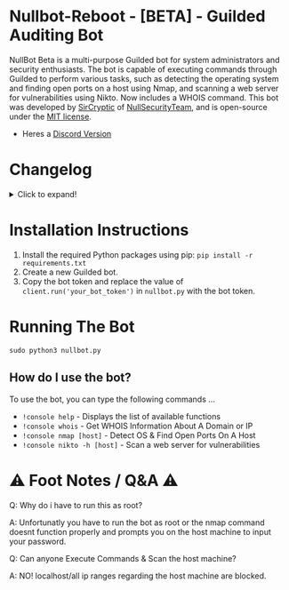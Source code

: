 # Nullbot-Reboot - [BETA] - Guilded Auditing Bot

NullBot Beta is a multi-purpose Guilded bot for system administrators and security enthusiasts. The bot is capable of executing commands through Guilded to perform various tasks, such as detecting the operating system and finding open ports on a host using Nmap, and scanning a web server for vulnerabilities using Nikto. Now includes a WHOIS command. This bot was developed by [SirCryptic](https://github.com/sircryptic) of [NullSecurityTeam](https://github.com/orgs/NULL-Security-Team), and is open-source under the [MIT license](https://github.com/SirCryptic/Nullbot-Guilded/blob/main/LICENSE).

- Heres a [Discord Version](https://github.com/SirCryptic/NullBot-Reboot)

# Changelog
<details>
  <summary>Click to expand!</summary>

  - Added WHOIS
  
  - Removed Role Check For Guilded Version
  </details>


# Installation Instructions

1. Install the required Python packages using pip: `pip install -r requirements.txt`
2. Create a new Guilded bot.
4. Copy the bot token and replace the value of `client.run('your_bot_token')` in `nullbot.py` with the bot token.

# Running The Bot
```
sudo python3 nullbot.py
```

## How do I use the bot?

To use the bot, you can type the following commands ...

- `!console help` - Displays the list of available functions
- `!console whois` - Get WHOIS Information About A Domain or IP
- `!console nmap [host]` - Detect OS & Find Open Ports On A Host
- `!console nikto -h [host]` - Scan a web server for vulnerabilities


 # ⚠️ Foot Notes / Q&A ⚠️

Q: Why do i have to run this as root?

A: Unfortunatly you have to run the bot as root or the nmap command doesnt function properly and prompts you on the host machine to input your password.

Q: Can anyone Execute Commands & Scan the host machine?

A: NO! localhost/all ip ranges regarding the host machine are blocked.
